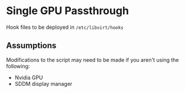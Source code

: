 # Single GPU Passthrough
Hook files to be deployed in `/etc/libvirt/hooks`
## Assumptions
Modifications to the script may need to be made if you aren't using the following:
* Nvidia GPU
* SDDM display manager
